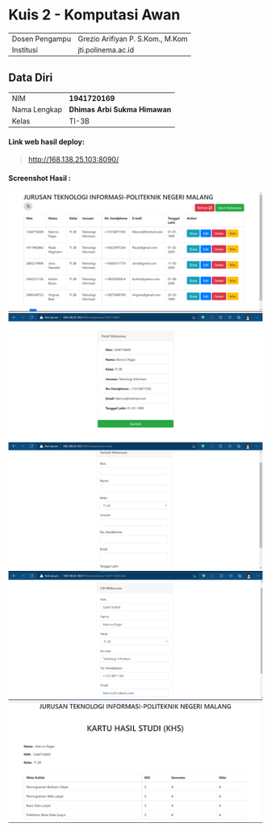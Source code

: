 # Kuis 2 - Komputasi Awan

|                |                                  |
| -------------- | -------------------------------- |
| Dosen Pengampu | Grezio Arifiyan P. S.Kom., M.Kom |
| Institusi      | jti.polinema.ac.id               |

## Data Diri

|              |                               |
| ------------ | ----------------------------- |
| NIM          | **1941720169**                |
| Nama Lengkap | **Dhimas Arbi Sukma Himawan** |
| Kelas        | TI-3B                         |

#### Link web hasil deploy:

> http://168.138.25.103:8090/

#### Screenshot Hasil :

![SS1](Screenshots\S2.png)
![SS1](Screenshots\S1.png)
![SS1](Screenshots\S3.png)
![SS1](Screenshots\S4.png)
![SS1](Screenshots\S5.png)
